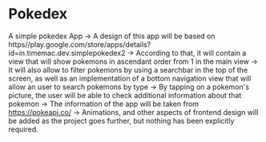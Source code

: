 # Pokedex
A simple pokedex App -> A design of this app will be based on https//play.google.com/store/apps/details?id=in.timemac.dev.simplepokedex2 -> According to that, it will contain a view that will show pokemons in ascendant order from 1 in the main view -> It will also allow to filter pokemons by using a searchbar in the top of the screen, as well as an implementation of a bottom navigation view that will allow an user to search pokemons by type -> By tapping on a pokemon's picture, the user will be able to check additional information about that pokemon -> The information of the app will be taken from https://pokeapi.co/ -> Animations, and other aspects of frontend design will be added as the project goes further, but nothing has been explicitly required.
